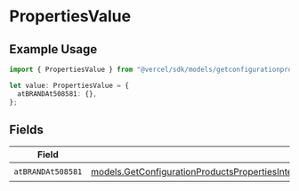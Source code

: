 # PropertiesValue

## Example Usage

```typescript
import { PropertiesValue } from "@vercel/sdk/models/getconfigurationproductsop.js";

let value: PropertiesValue = {
  atBRANDAt508581: {},
};
```

## Fields

| Field                                                                                                                                                                                                                                                                        | Type                                                                                                                                                                                                                                                                         | Required                                                                                                                                                                                                                                                                     | Description                                                                                                                                                                                                                                                                  |
| ---------------------------------------------------------------------------------------------------------------------------------------------------------------------------------------------------------------------------------------------------------------------------- | ---------------------------------------------------------------------------------------------------------------------------------------------------------------------------------------------------------------------------------------------------------------------------- | ---------------------------------------------------------------------------------------------------------------------------------------------------------------------------------------------------------------------------------------------------------------------------- | ---------------------------------------------------------------------------------------------------------------------------------------------------------------------------------------------------------------------------------------------------------------------------- |
| `atBRANDAt508581`                                                                                                                                                                                                                                                            | [models.GetConfigurationProductsPropertiesIntegrationsResponse200ApplicationJSONResponseBodyProductsMetadataSchema9AtBRANDAt508581](../models/getconfigurationproductspropertiesintegrationsresponse200applicationjsonresponsebodyproductsmetadataschema9atbrandat508581.md) | :heavy_check_mark:                                                                                                                                                                                                                                                           | N/A                                                                                                                                                                                                                                                                          |